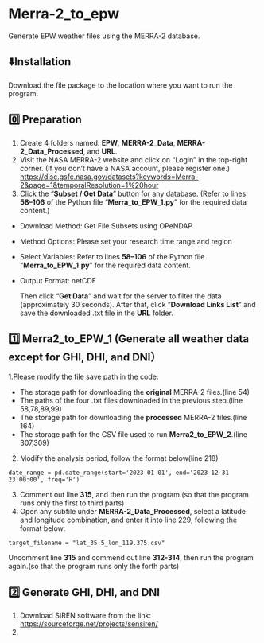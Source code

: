 # Merra-2_to_epw
Generate EPW weather files using the MERRA-2 database.

## ⬇️Installation
Download the file package to the location where you want to run the program.

## 0️⃣ Preparation
1. Create 4 folders named: **EPW**, **MERRA-2_Data**, **MERRA-2_Data_Processed**, and **URL**.
2. Visit the NASA MERRA-2 website and click on “Login” in the top-right corner. (If you don’t have a NASA account, please register one.)
   https://disc.gsfc.nasa.gov/datasets?keywords=Merra-2&page=1&temporalResolution=1%20hour
3. Click the “**Subset / Get Data**” button for any database. (Refer to lines **58–106** of the Python file “**Merra_to_EPW_1.py**” for the required data content.)
 -  Download Method: Get File Subsets using OPeNDAP
 -  Method Options: Please set your research time range and region
 -  Select Variables: Refer to lines **58–106** of the Python file “**Merra_to_EPW_1.py**” for the required data content.
 -  Output Format: netCDF

    Then click “**Get Data**” and wait for the server to filter the data (approximately 30 seconds). After that, click “**Download Links List**” and save the downloaded   .txt file in the **URL** folder.
## 1️⃣ Merra2_to_EPW_1 (Generate all weather data except for GHI, DHI, and DNI）
1.Please modify the file save path in the code:
 -  The storage path for downloading the **original** MERRA-2 files.(line 54)
 -  The paths of the four .txt files downloaded in the previous step.(line 58,78,89,99)
 -  The storage path for downloading the **processed** MERRA-2 files.(line 164)
 -  The storage path for the CSV file used to run **Merra2_to_EPW_2**.(line 307,309)
2. Modify the analysis period, follow the format below(line 218)
```
date_range = pd.date_range(start='2023-01-01', end='2023-12-31 23:00:00', freq='H')
```
3. Comment out line **315**, and then run the program.(so that the program runs only the first to third parts)
4. Open any subfile under **MERRA-2_Data_Processed**, select a latitude and longitude combination, and enter it into line 229, following the format below:
```
target_filename = "lat_35.5_lon_119.375.csv"
```
Uncomment line **315** and commend out line **312-314**, then run the program again.(so that the program runs only the forth parts)
## 2️⃣ Generate GHI, DHI, and DNI
1. Download SIREN software from the link: https://sourceforge.net/projects/sensiren/
2. 
